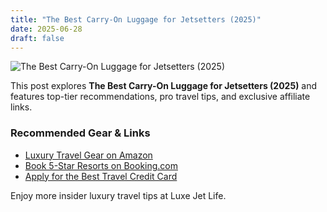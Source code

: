 ```yaml
---
title: "The Best Carry-On Luggage for Jetsetters (2025)"
date: 2025-06-28
draft: false
---
```


![The Best Carry-On Luggage for Jetsetters (2025)](../../static/images/the-best-carry-on-luggage-for-jetsetters-(2025).jpg)

This post explores **The Best Carry-On Luggage for Jetsetters (2025)** and features top-tier recommendations, pro travel tips, and exclusive affiliate links.

### Recommended Gear & Links
- [Luxury Travel Gear on Amazon](https://www.amazon.com/s?k=luxury+travel+gear&tag=your-affiliate-id)
- [Book 5-Star Resorts on Booking.com](https://www.booking.com/index.html?aid=your-affiliate-id)
- [Apply for the Best Travel Credit Card](https://creditcards.com/compare/?affiliate=your-affiliate-id)

Enjoy more insider luxury travel tips at Luxe Jet Life.
